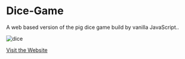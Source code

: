 # Dice-Game

A web based version of the pig dice game build by vanilla JavaScript..

![dice](https://user-images.githubusercontent.com/39883704/62962816-b5f21f80-bdcd-11e9-99de-decd7527a660.png)

<a href="https://dicegame.surge.sh/" target="_blank">Visit the Website</a>

